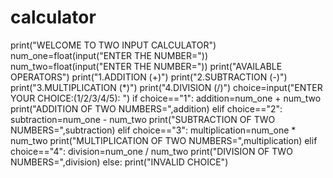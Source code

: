 # calculator
print("WELCOME TO TWO INPUT CALCULATOR")
num_one=float(input("ENTER THE NUMBER="))
num_two=float(input("ENTER THE NUMBER="))
print("AVAILABLE OPERATORS")
print("1.ADDITION (+)")
print("2.SUBTRACTION (-)")
print("3.MULTIPLICATION (*)")
print("4.DIVISION (/)")
choice=input("ENTER YOUR CHOICE:(1/2/3/4/5): ")
if choice=="1":
    addition=num_one + num_two
    print("ADDITION OF TWO NUMBERS=",addition)
elif choice=="2":
    subtraction=num_one - num_two
    print("SUBTRACTION OF TWO NUMBERS=",subtraction)
elif choice=="3":
    multiplication=num_one * num_two
    print("MULTIPLICATION OF TWO NUMBERS=",multiplication)
elif choice=="4":
    division=num_one / num_two
    print("DIVISION OF TWO NUMBERS=",division)
else:
    print("INVALID CHOICE")
